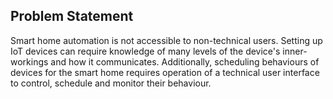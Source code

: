 ## Problem Statement

Smart home automation is not accessible to non-technical users. Setting up IoT devices can
require knowledge of many levels of the device's inner-workings and how it communicates.
Additionally, scheduling behaviours of devices for the smart home requires operation of a
technical user interface to control, schedule and monitor their behaviour.
